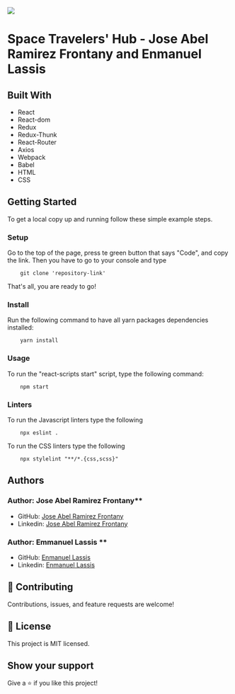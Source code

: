 ![](https://img.shields.io/badge/Microverse-blueviolet)

# Space Travelers' Hub - Jose Abel Ramirez Frontany and Enmanuel Lassis

<!-- ![screenshot](./app_screenshot.png) -->

## Built With

- React
- React-dom
- Redux
- Redux-Thunk
- React-Router
- Axios
- Webpack
- Babel
- HTML
- CSS

## Getting Started

To get a local copy up and running follow these simple example steps.

### Setup

Go to the top of the page, press te green button that says "Code", and copy the link. Then you have to go to your console and type

```
    git clone 'repository-link'
```

That's all, you are ready to go!

### Install

Run the following command to have all yarn packages dependencies installed:

```
    yarn install
```

### Usage

To run the "react-scripts start" script, type the following command:

```
    npm start
```

### Linters

To run the Javascript linters type the following

```
    npx eslint .
```

To run the CSS linters type the following

```
    npx stylelint "**/*.{css,scss}"
```

## Authors

### Author: Jose Abel Ramirez Frontany\*\*

- GitHub: [Jose Abel Ramirez Frontany](https://github.com/jose-Abel)
- Linkedin: [Jose Abel Ramirez Frontany](www.linkedin.com/in/joseabelramirezfrontany)

### Author: Emmanuel Lassis \*\*

- GitHub: [Enmanuel Lassis](https://github.com/elassis)
- Linkedin: [Enmanuel Lassis](https://www.linkedin.com/in/enmanuel-lassis-pe%C3%B1a/)

## 🤝 Contributing

Contributions, issues, and feature requests are welcome!

## 📝 License

This project is MIT licensed.

## Show your support

Give a ⭐️ if you like this project!
